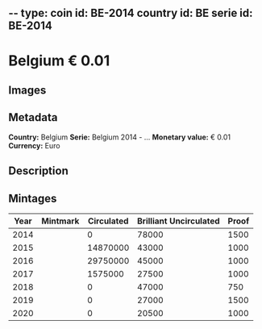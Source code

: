 --
type: coin
id: BE-2014
country id: BE
serie id: BE-2014
--

# Belgium € 0.01

## Images


## Metadata

**Country:** Belgium
**Serie:** Belgium 2014 - ...
**Monetary value:** € 0.01
**Currency:** Euro

## Description


## Mintages
| Year | Mintmark | Circulated | Brilliant Uncirculated | Proof |
| ---- | -------- | ---------- | ---------------------- | ----- |
| 2014 |  | 0| 78000 | 1500 |
| 2015 |  | 14870000| 43000 | 1000 |
| 2016 |  | 29750000| 45000 | 1000 |
| 2017 |  | 1575000| 27500 | 1000 |
| 2018 |  | 0| 47000 | 750 |
| 2019 |  | 0| 27000 | 1500 |
| 2020 |  | 0| 20500 | 1000 |
